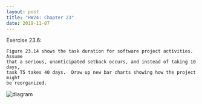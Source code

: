 ```yaml
---
layout: post
title: "HW24: Chapter 23"
date: 2019-11-07
---
```


  Exercise 23.6:

    Figure 23.14 shows the task duration for software project activities.  Assume
    that a serious, unanticipated setback occurs, and instead of taking 10 days,
    task T5 takes 40 days.  Draw up new bar charts showing how the project might
    be reorganized.

![diagram]()
